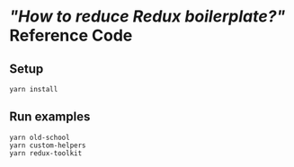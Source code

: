 # *"How to reduce Redux boilerplate?"* Reference Code

## Setup
```
yarn install
```

## Run examples
```
yarn old-school
yarn custom-helpers
yarn redux-toolkit
```
